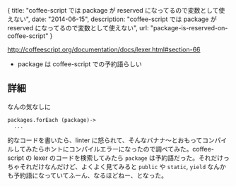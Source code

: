 {
  title: "coffee-script では package が reserved になってるので変数として使えない",
  date: "2014-06-15",
  description: "coffee-script では package が reserved になってるので変数として使えない",
  url: "package-is-reserved-on-coffee-script"
}

http://coffeescript.org/documentation/docs/lexer.html#section-66

* package は coffee-script での予約語らしい

## 詳細

なんの気なしに

```
packages.forEach (package)->
  ...
```

的なコードを書いたら、linter に怒られて、そんなバナナ〜とおもってコンパイルしてみたらホントにコンパイルエラーになったので調べてみた。coffee-script の lexer のコードを検索してみたら `package` は予約語だった。それだけっちゃそれだけなんだけど、よくよく見てみると `public` や `static`, `yield` なんかも予約語になっていてふーん、なるほどねー、となった。
